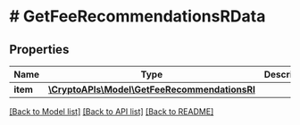 # # GetFeeRecommendationsRData

## Properties

Name | Type | Description | Notes
------------ | ------------- | ------------- | -------------
**item** | [**\CryptoAPIs\Model\GetFeeRecommendationsRI**](GetFeeRecommendationsRI.md) |  |

[[Back to Model list]](../../README.md#models) [[Back to API list]](../../README.md#endpoints) [[Back to README]](../../README.md)
